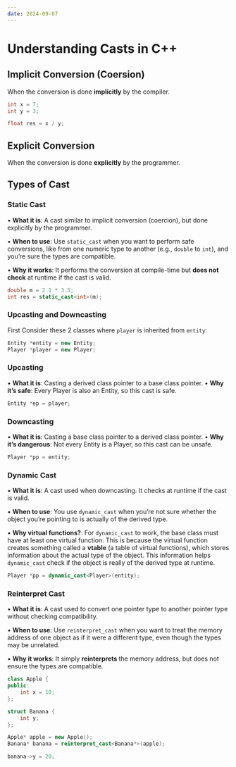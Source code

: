 ```yaml
---
date: 2024-09-07
---
```


# Understanding Casts in C++

## Implicit Conversion (Coersion)
When the conversion is done **implicitly** by the compiler.

```cpp
int x = 7;
int y = 3;

float res = x / y;
```

## Explicit Conversion
When the conversion is done **explicitly** by the programmer.

## Types of Cast
### Static Cast
• **What it is**: A cast similar to implicit conversion (coercion), but done explicitly by the programmer.

• **When to use**: Use `static_cast` when you want to perform safe conversions, like from one numeric type to another (e.g., `double` to `int`), and you’re sure the types are compatible.

• **Why it works**: It performs the conversion at compile-time but **does not check** at runtime if the cast is valid.

```cpp
double m = 2.1 * 3.5;
int res = static_cast<int>(m);
```

### Upcasting and Downcasting
First Consider these 2 classes where `player` is inherited from `entity`:

 ```cpp
Entity *entity = new Entity;
Player *player = new Player;
```

### Upcasting
• **What it is**: Casting a derived class pointer to a base class pointer.
• **Why it’s safe**: Every Player is also an Entity, so this cast is safe.

```cpp
Entity *ep = player;
```

### Downcasting
• **What it is**: Casting a base class pointer to a derived class pointer.
• **Why it’s dangerous**: Not every Entity is a Player, so this cast can be unsafe.

```cpp
Player *pp = entity;
```

### Dynamic Cast
• **What it is**: A cast used when downcasting. It checks at runtime if the cast is valid.

• **When to use**: You use `dynamic_cast` when you’re not sure whether the object you’re pointing to is actually of the derived type.

• **Why virtual functions?**: For `dynamic_cast` to work, the base class must have at least one virtual function. This is because the virtual function creates something called a **vtable** (a table of virtual functions), which stores information about the actual type of the object. This information helps `dynamic_cast` check if the object is really of the derived type at runtime.

```cpp
Player *pp = dynamic_cast<Player>(entity);
```

### Reinterpret Cast
• **What it is**: A cast used to convert one pointer type to another pointer type without checking compatibility.

• **When to use**: Use `reinterpret_cast` when you want to treat the memory address of one object as if it were a different type, even though the types may be unrelated.

• **Why it works**: It simply **reinterprets** the memory address, but does not ensure the types are compatible.

```cpp
class Apple {
public:
    int x = 10;
};

struct Banana {
    int y;
};

Apple* apple = new Apple();
Banana* banana = reinterpret_cast<Banana*>(apple);

banana->y = 20;
```
